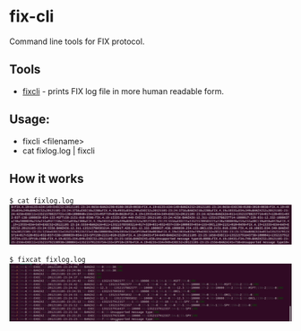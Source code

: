 # fix-cli
Command line tools for FIX protocol.

## Tools

* [fixcli](/fixcat/) - prints FIX log file in more human readable form.

## Usage:

* fixcli \<filename\>
* cat fixlog.log | fixcli

## How it works

`$ cat fixlog.log`
![cat](/img/cat.png)

`$ fixcat fixlog.log`
![fixcat](/img/fixcat.png)